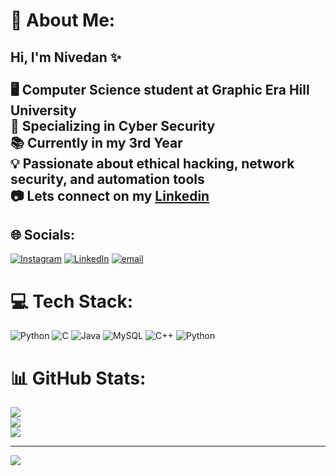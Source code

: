 # 💫 About Me:
## Hi, I'm Nivedan ✨<br><br>🖥️ Computer Science student at Graphic Era Hill University  <br>🔐 Specializing in Cyber Security  <br>📚 Currently in my 3rd Year  <br>💡 Passionate about ethical hacking, network security, and automation tools  <br>📷 Lets connect on my  [Linkedin](linkedin.com/in/nivedan-belwal)


## 🌐 Socials:
[![Instagram](https://img.shields.io/badge/Instagram-%23E4405F.svg?logo=Instagram&logoColor=white)](https://instagram.com/n__belwal_) [![LinkedIn](https://img.shields.io/badge/LinkedIn-%230077B5.svg?logo=linkedin&logoColor=white)](https://linkedin.com/in/NIVEDANBELWAL) [![email](https://img.shields.io/badge/Email-D14836?logo=gmail&logoColor=white)](mailto:nivedanbelwal007@gmail.com) 

# 💻 Tech Stack:
![Python](https://img.shields.io/badge/python-3670A0?style=for-the-badge&logo=python&logoColor=ffdd54) ![C](https://img.shields.io/badge/c-%2300599C.svg?style=for-the-badge&logo=c&logoColor=white) ![Java](https://img.shields.io/badge/java-%23ED8B00.svg?style=for-the-badge&logo=openjdk&logoColor=white) ![MySQL](https://img.shields.io/badge/mysql-4479A1.svg?style=for-the-badge&logo=mysql&logoColor=white) ![C++](https://img.shields.io/badge/c++-%2300599C.svg?style=for-the-badge&logo=c%2B%2B&logoColor=white) ![Python](https://img.shields.io/badge/python-3670A0?style=for-the-badge&logo=python&logoColor=ffdd54)
# 📊 GitHub Stats:
![](https://github-readme-stats.vercel.app/api?username=Nivedanbelwal&theme=radical&hide_border=false&include_all_commits=false&count_private=false)<br/>
![](https://nirzak-streak-stats.vercel.app/?user=Nivedanbelwal&theme=radical&hide_border=false)<br/>
![](https://github-readme-stats.vercel.app/api/top-langs/?username=Nivedanbelwal&theme=radical&hide_border=false&include_all_commits=false&count_private=false&layout=compact)

---
[![](https://visitcount.itsvg.in/api?id=Nivedanbelwal&icon=0&color=0)](https://visitcount.itsvg.in)

<!-- Proudly created with GPRM ( https://gprm.itsvg.in ) -->
